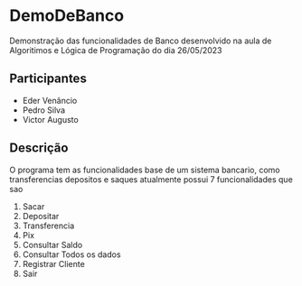 # DemoDeBanco
Demonstração das funcionalidades de Banco desenvolvido na aula de Algoritimos e Lógica de Programação do dia 26/05/2023

## Participantes
* Eder Venâncio
* Pedro Silva
* Victor Augusto

## Descrição
O programa tem as funcionalidades base de um sistema bancario, como transferencias depositos e saques
atualmente possui 7 funcionalidades que sao
1. Sacar
2. Depositar
3. Transferencia
4. Pix
5. Consultar Saldo
6. Consultar Todos os dados
7. Registrar Cliente
8. Sair
